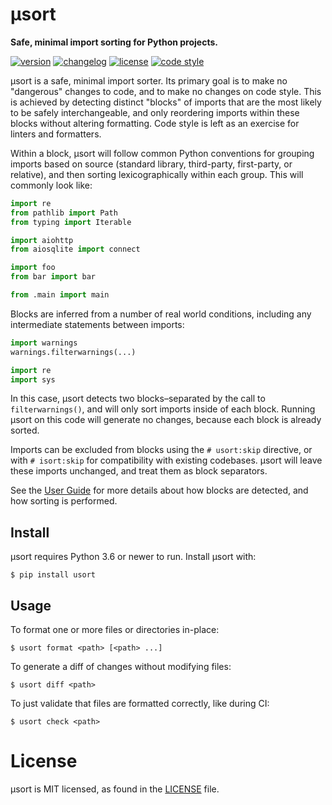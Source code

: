 # μsort

**Safe, minimal import sorting for Python projects.**

[![version](https://img.shields.io/pypi/v/usort.svg)](https://pypi.org/project/usort)
[![changelog](https://img.shields.io/badge/change-log-blue.svg)](https://github.com/facebookexperimental/usort/blob/main/CHANGELOG.md)
[![license](https://img.shields.io/pypi/l/usort.svg)](https://github.com/facebookexperimental/usort/blob/main/LICENSE)
[![code style](https://img.shields.io/badge/code%20style-black-000000.svg)](https://github.com/psf/black)

μsort is a safe, minimal import sorter. Its primary goal is to make no "dangerous"
changes to code, and to make no changes on code style. This is achieved by detecting
distinct "blocks" of imports that are the most likely to be safely interchangeable, and
only reordering imports within these blocks without altering formatting. Code style
is left as an exercise for linters and formatters.

Within a block, µsort will follow common Python conventions for grouping imports based
on source (standard library, third-party, first-party, or relative), and then sorting
lexicographically within each group. This will commonly look like:

```py
import re
from pathlib import Path
from typing import Iterable

import aiohttp
from aiosqlite import connect

import foo
from bar import bar

from .main import main
```

Blocks are inferred from a number of real world conditions, including any intermediate
statements between imports:

```py
import warnings
warnings.filterwarnings(...)

import re
import sys
```

In this case, µsort detects two blocks–separated by the call to `filterwarnings()`,
and will only sort imports inside of each block. Running µsort on this code
will generate no changes, because each block is already sorted.

Imports can be excluded from blocks using the `# usort:skip` directive, or with
`# isort:skip` for compatibility with existing codebases. µsort will leave
these imports unchanged, and treat them as block separators.

See the [User Guide][] for more details about how blocks are detected,
and how sorting is performed.


## Install

µsort requires Python 3.6 or newer to run. Install µsort with:

```shell-session
$ pip install usort
```


## Usage

To format one or more files or directories in-place:

```shell-session
$ usort format <path> [<path> ...]
```

To generate a diff of changes without modifying files:

```shell-session
$ usort diff <path>
```

To just validate that files are formatted correctly, like during CI:

```shell-session
$ usort check <path>
```

# License

μsort is MIT licensed, as found in the [LICENSE][] file.

[LICENSE]: https://github.com/facebookexperimental/usort/tree/main/LICENSE
[User Guide]: https://usort.readthedocs.io/
